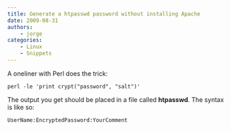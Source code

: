```yaml
---
title: Generate a htpasswd password without installing Apache
date: 2009-08-31
authors:
    - jorge
categories:
    - Linux
    - Snippets
---
```

A oneliner with Perl does the trick:

```
perl -le 'print crypt("password", "salt")'
```

The output you get should be placed in a file called **htpasswd**. The syntax is like so:

```
UserName:EncryptedPassword:YourComment
```